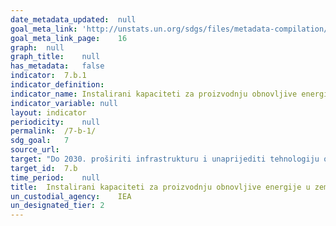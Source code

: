 ```yaml
---	
date_metadata_updated:	null
goal_meta_link:	'http://unstats.un.org/sdgs/files/metadata-compilation/Metadata-Goal-7.pdf'
goal_meta_link_page:	16
graph:	null
graph_title:	null
has_metadata:	false
indicator:	7.b.1
indicator_definition:	
indicator_name:	Instalirani kapaciteti za proizvodnju obnovljive energije u zemljama u razvoju (u vatima po stanovniku)
indicator_variable:	null
layout:	indicator
periodicity:	null
permalink:	/7-b-1/
sdg_goal:	7
source_url:	
target:	"Do 2030. proširiti infrastrukturu i unaprijediti tehnologiju opskrbe modernim i održivim energetskim uslugama za sve u zemljama u razvoju, posebno u najmanje razvijenim zemljama i malim otočnim državama u razvoju"
target_id:	7.b
time_period:	null
title:	Instalirani kapaciteti za proizvodnju obnovljive energije u zemljama u razvoju (u vatima po stanovniku)
un_custodial_agency:	IEA
un_designated_tier:	2
---	
```

